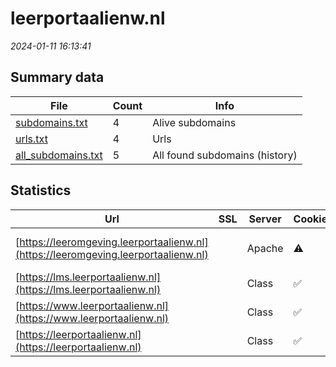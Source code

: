 # leerportaalienw.nl
*2024-01-11 16:13:41*
## Summary data
| File       | Count | Info |
|------------|-------|------|
|[subdomains.txt](/data/leerportaalienw.nl/subdomains.txt)|4|Alive subdomains|
|[urls.txt](/data/leerportaalienw.nl/urls.txt)|4|Urls|
|[all_subdomains.txt](/data/leerportaalienw.nl/all_subdomains.txt)|5|All found subdomains (history)|
## Statistics
| Url | SSL | Server | Cookie | HSTS | CSP | XFO | XXP | RP | Tech |Title |
|------------|-------|------|------|------|------|------|------|------|------|------|
|[https://leeromgeving.leerportaalienw.nl](https://leeromgeving.leerportaalienw.nl)| |Apache|:warning: |:white_check_mark: | | | |:white_check_mark: |Apache HTTP Serv...|Startpagina | Le...|
|[https://lms.leerportaalienw.nl](https://lms.leerportaalienw.nl)| |Class|:white_check_mark: |:white_check_mark: |:warning: |:white_check_mark: |:white_check_mark: |:white_check_mark: |HSTS|Access is denied...|
|[https://www.leerportaalienw.nl](https://www.leerportaalienw.nl)| |Class|:white_check_mark: |:white_check_mark: |:warning: | |:white_check_mark: |:white_check_mark: |HSTS||
|[https://leerportaalienw.nl](https://leerportaalienw.nl)| |Class|:white_check_mark: |:white_check_mark: |:warning: | |:white_check_mark: |:white_check_mark: |HSTS||